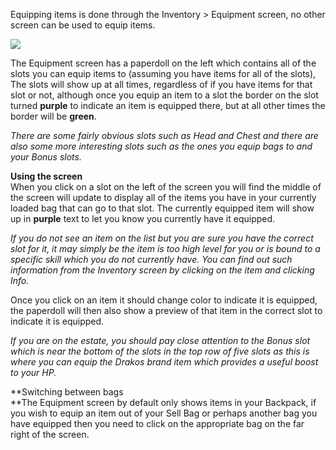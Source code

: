 ---
---
Equipping items is done through the Inventory > Equipment screen, no other screen can be used to equip items.

[![](https://lohcdn.com/images/t_equip.jpg)](https://lohcdn.com/images/equip.jpg)

The Equipment screen has a paperdoll on the left which contains all of the slots you can equip items to (assuming you have items for all of the slots), The slots will show up at all times, regardless of if you have items for that slot or not, although once you equip an item to a slot the border on the slot turned **purple** to indicate an item is equipped there, but at all other times the border will be **green**.

_There are some fairly obvious slots such as Head and Chest and there are also some more interesting slots such as the ones you equip bags to and your Bonus slots._

**Using the screen**  
When you click on a slot on the left of the screen you will find the middle of the screen will update to display all of the items you have in your currently loaded bag that can go to that slot. The currently equipped item will show up in **purple** text to let you know you currently have it equipped.

_If you do not see an item on the list but you are sure you have the correct slot for it, it may simply be the item is too high level for you or is bound to a specific skill which you do not currently have. You can find out such information from the Inventory screen by clicking on the item and clicking Info._

Once you click on an item it should change color to indicate it is equipped, the paperdoll will then also show a preview of that item in the correct slot to indicate it is equipped.

_If you are on the estate, you should pay close attention to the Bonus slot which is near the bottom of the slots in the top row of five slots as this is where you can equip the Drakos brand item which provides a useful boost to your HP._

**Switching between bags  
**The Equipment screen by default only shows items in your Backpack, if you wish to equip an item out of your Sell Bag or perhaps another bag you have equipped then you need to click on the appropriate bag on the far right of the screen.